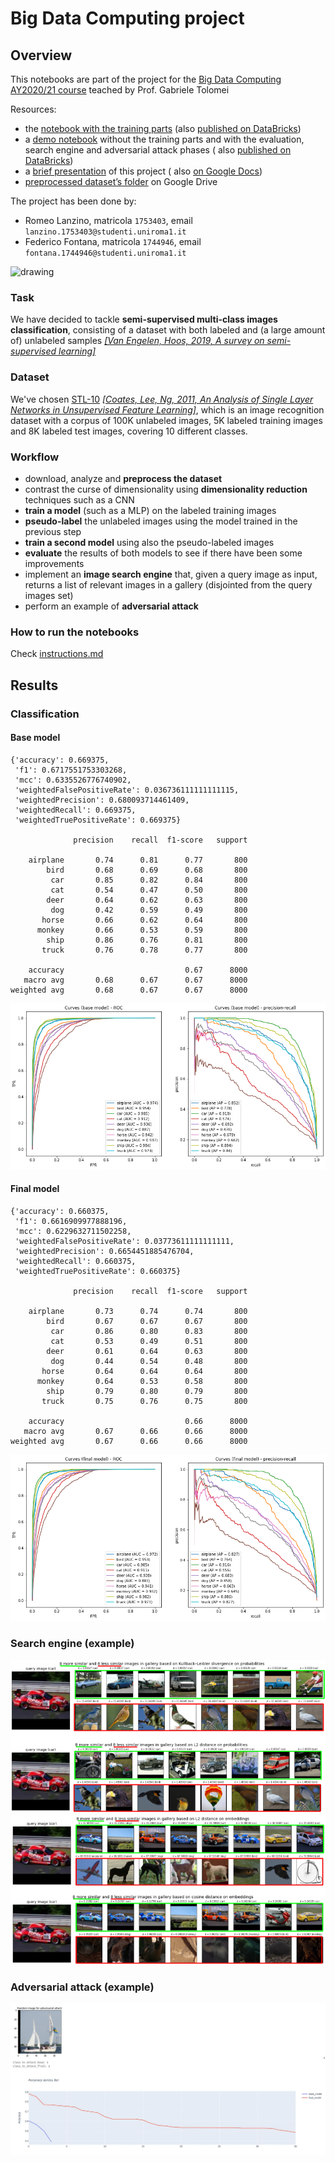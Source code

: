 # Big Data Computing project 

 ## Overview

This notebooks are part of the project for
the [Big Data Computing AY2020/21 course](https://github.com/gtolomei/big-data-computing) teached by Prof. Gabriele
Tolomei

Resources:

- the [notebook with the training parts](https://github.com/rom42pla/big_data_project/blob/main/notebook_training.ipynb) 
  (also [published on DataBricks](https://databricks-prod-cloudfront.cloud.databricks.com/public/4027ec902e239c93eaaa8714f173bcfc/3816168353014773/3331917203481792/3248872990014382/latest.html))
- a [demo notebook](https://github.com/rom42pla/big_data_project/blob/main/notebook_demo.ipynb) without the training
  parts and with the evaluation, search engine and adversarial attack phases (
  also [published on DataBricks](https://databricks-prod-cloudfront.cloud.databricks.com/public/4027ec902e239c93eaaa8714f173bcfc/3816168353014773/3017902888537112/3248872990014382/latest.html))
- a [brief presentation](https://github.com/rom42pla/big_data_project/blob/main/presentation.pdf) of this project (
  also [on Google Docs](https://drive.google.com/file/d/1U7q5Gj-56AYK8tfbTeIhcAZjBH98TB51/view?usp=sharing))
- [preprocessed dataset’s folder](https://drive.google.com/drive/u/1/folders/1te7m9u-FkjxYeopz1AG6N4wP-GoMDyBi) on
  Google Drive

The project has been done by:

- Romeo Lanzino, matricola `1753403`, email `lanzino.1753403@studenti.uniroma1.it`
- Federico Fontana, matricola `1744946`, email `fontana.1744946@studenti.uniroma1.it`

<img src="https://www.chimicifisici.it/wp-content/uploads/2019/04/Sapienza_logo-1024x307.png" alt="drawing" width="400"/>

### Task

We have decided to tackle **semi-supervised multi-class images classification**, consisting of a dataset with both
labeled and (a large amount of) unlabeled samples [_\[Van Engelen, Hoos, 2019, A survey on semi-supervised
learning\]_](https://link.springer.com/content/pdf/10.1007/s10994-019-05855-6.pdf)

### Dataset

We've chosen [STL-10](https://cs.stanford.edu/~acoates/stl10/) [_\[Coates, Lee, Ng, 2011, An Analysis of Single Layer
Networks in Unsupervised Feature Learning\]_](https://cs.stanford.edu/~acoates/papers/coatesleeng_aistats_2011.pdf),
which is an image recognition dataset with a corpus of 100K unlabeled images, 5K labeled training images and 8K labeled
test images, covering 10 different classes.

### Workflow

- download, analyze and **preprocess the dataset**
- contrast the curse of dimensionality using **dimensionality reduction** techniques such as a CNN
- **train a model** (such as a MLP) on the labeled training images
- **pseudo-label** the unlabeled images using the model trained in the previous step
- **train a second model** using also the pseudo-labeled images
- **evaluate** the results of both models to see if there have been some improvements
- implement an **image search engine** that, given a query image as input, returns a list of relevant images in a
  gallery (disjointed from the query images set)
- perform an example of **adversarial attack**

### How to run the notebooks

Check [instructions.md](instructions.md)

## Results

### Classification

#### Base model

```
{'accuracy': 0.669375,
 'f1': 0.6717551753303268,
 'mcc': 0.6335526776740902,
 'weightedFalsePositiveRate': 0.036736111111111115,
 'weightedPrecision': 0.680093714461409,
 'weightedRecall': 0.669375,
 'weightedTruePositiveRate': 0.669375}
 
              precision    recall  f1-score   support

    airplane       0.74      0.81      0.77       800
        bird       0.68      0.69      0.68       800
         car       0.85      0.82      0.84       800
         cat       0.54      0.47      0.50       800
        deer       0.64      0.62      0.63       800
         dog       0.42      0.59      0.49       800
       horse       0.66      0.62      0.64       800
      monkey       0.66      0.53      0.59       800
        ship       0.86      0.76      0.81       800
       truck       0.76      0.78      0.77       800

    accuracy                           0.67      8000
   macro avg       0.68      0.67      0.67      8000
weighted avg       0.68      0.67      0.67      8000
```

![roc_base](images/roc_base.png)

#### Final model

```
{'accuracy': 0.660375,
 'f1': 0.6616909977888196,
 'mcc': 0.6229632711502258,
 'weightedFalsePositiveRate': 0.03773611111111111,
 'weightedPrecision': 0.6654451885476704,
 'weightedRecall': 0.660375,
 'weightedTruePositiveRate': 0.660375}
 
              precision    recall  f1-score   support

    airplane       0.73      0.74      0.74       800
        bird       0.67      0.67      0.67       800
         car       0.86      0.80      0.83       800
         cat       0.53      0.49      0.51       800
        deer       0.61      0.64      0.63       800
         dog       0.44      0.54      0.48       800
       horse       0.64      0.64      0.64       800
      monkey       0.64      0.53      0.58       800
        ship       0.79      0.80      0.79       800
       truck       0.75      0.76      0.75       800

    accuracy                           0.66      8000
   macro avg       0.67      0.66      0.66      8000
weighted avg       0.67      0.66      0.66      8000
```

![roc_final](images/roc_final.png)

### Search engine (example)

![search_engine_results_probabilities](images/search_engine_results_probabilities.png)
![search_engine_results_embeddings](images/search_engine_results_embeddings.png)

### Adversarial attack (example)

![adversarial_attack_example](images/adversarial_attack_example.jpeg)
